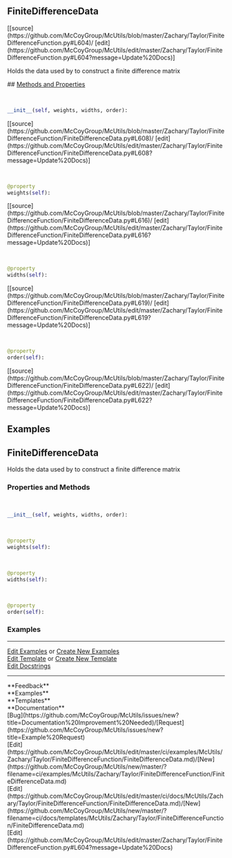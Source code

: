 ## <a id="McUtils.Zachary.Taylor.FiniteDifferenceFunction.FiniteDifferenceData">FiniteDifferenceData</a> 

<div class="docs-source-link" markdown="1">
[[source](https://github.com/McCoyGroup/McUtils/blob/master/Zachary/Taylor/FiniteDifferenceFunction.py#L604)/
[edit](https://github.com/McCoyGroup/McUtils/edit/master/Zachary/Taylor/FiniteDifferenceFunction.py#L604?message=Update%20Docs)]
</div>

Holds the data used by to construct a finite difference matrix







<div class="collapsible-section">
 <div class="collapsible-section collapsible-section-header" markdown="1">
## <a class="collapse-link" data-toggle="collapse" href="#methods" markdown="1"> Methods and Properties</a> <a class="float-right" data-toggle="collapse" href="#methods"><i class="fa fa-chevron-down"></i></a>
 </div>
 <div class="collapsible-section collapsible-section-body collapse " id="methods" markdown="1">
 
<a id="McUtils.Zachary.Taylor.FiniteDifferenceFunction.FiniteDifferenceData.__init__" class="docs-object-method">&nbsp;</a> 
```python
__init__(self, weights, widths, order): 
```
<div class="docs-source-link" markdown="1">
[[source](https://github.com/McCoyGroup/McUtils/blob/master/Zachary/Taylor/FiniteDifferenceFunction/FiniteDifferenceData.py#L608)/
[edit](https://github.com/McCoyGroup/McUtils/edit/master/Zachary/Taylor/FiniteDifferenceFunction/FiniteDifferenceData.py#L608?message=Update%20Docs)]
</div>


<a id="McUtils.Zachary.Taylor.FiniteDifferenceFunction.FiniteDifferenceData.weights" class="docs-object-method">&nbsp;</a> 
```python
@property
weights(self): 
```
<div class="docs-source-link" markdown="1">
[[source](https://github.com/McCoyGroup/McUtils/blob/master/Zachary/Taylor/FiniteDifferenceFunction/FiniteDifferenceData.py#L616)/
[edit](https://github.com/McCoyGroup/McUtils/edit/master/Zachary/Taylor/FiniteDifferenceFunction/FiniteDifferenceData.py#L616?message=Update%20Docs)]
</div>


<a id="McUtils.Zachary.Taylor.FiniteDifferenceFunction.FiniteDifferenceData.widths" class="docs-object-method">&nbsp;</a> 
```python
@property
widths(self): 
```
<div class="docs-source-link" markdown="1">
[[source](https://github.com/McCoyGroup/McUtils/blob/master/Zachary/Taylor/FiniteDifferenceFunction/FiniteDifferenceData.py#L619)/
[edit](https://github.com/McCoyGroup/McUtils/edit/master/Zachary/Taylor/FiniteDifferenceFunction/FiniteDifferenceData.py#L619?message=Update%20Docs)]
</div>


<a id="McUtils.Zachary.Taylor.FiniteDifferenceFunction.FiniteDifferenceData.order" class="docs-object-method">&nbsp;</a> 
```python
@property
order(self): 
```
<div class="docs-source-link" markdown="1">
[[source](https://github.com/McCoyGroup/McUtils/blob/master/Zachary/Taylor/FiniteDifferenceFunction/FiniteDifferenceData.py#L622)/
[edit](https://github.com/McCoyGroup/McUtils/edit/master/Zachary/Taylor/FiniteDifferenceFunction/FiniteDifferenceData.py#L622?message=Update%20Docs)]
</div>
 </div>
</div>




## Examples
## <a id="McUtils.Zachary.Taylor.FiniteDifferenceFunction.FiniteDifferenceData">FiniteDifferenceData</a>
Holds the data used by to construct a finite difference matrix

### Properties and Methods
<a id="McUtils.Zachary.Taylor.FiniteDifferenceFunction.FiniteDifferenceData.__init__" class="docs-object-method">&nbsp;</a>
```python
__init__(self, weights, widths, order): 
```

<a id="McUtils.Zachary.Taylor.FiniteDifferenceFunction.FiniteDifferenceData.weights" class="docs-object-method">&nbsp;</a>
```python
@property
weights(self): 
```

<a id="McUtils.Zachary.Taylor.FiniteDifferenceFunction.FiniteDifferenceData.widths" class="docs-object-method">&nbsp;</a>
```python
@property
widths(self): 
```

<a id="McUtils.Zachary.Taylor.FiniteDifferenceFunction.FiniteDifferenceData.order" class="docs-object-method">&nbsp;</a>
```python
@property
order(self): 
```

### Examples


___

[Edit Examples](https://github.com/McCoyGroup/References/edit/gh-pages/Documentation/examples/McUtils/Zachary/Taylor/FiniteDifferenceFunction/FiniteDifferenceData.md) or 
[Create New Examples](https://github.com/McCoyGroup/References/new/gh-pages/?filename=Documentation/examples/McUtils/Zachary/Taylor/FiniteDifferenceFunction/FiniteDifferenceData.md) <br/>
[Edit Template](https://github.com/McCoyGroup/References/edit/gh-pages/Documentation/templates/McUtils/Zachary/Taylor/FiniteDifferenceFunction/FiniteDifferenceData.md) or 
[Create New Template](https://github.com/McCoyGroup/References/new/gh-pages/?filename=Documentation/templates/McUtils/Zachary/Taylor/FiniteDifferenceFunction/FiniteDifferenceData.md) <br/>
[Edit Docstrings](https://github.com/McCoyGroup/McUtils/edit/master/Zachary/Taylor/FiniteDifferenceFunction.py?message=Update%20Docs)






---


<div markdown="1" class="text-secondary">
<div class="container">
  <div class="row">
   <div class="col" markdown="1">
**Feedback**   
</div>
   <div class="col" markdown="1">
**Examples**   
</div>
   <div class="col" markdown="1">
**Templates**   
</div>
   <div class="col" markdown="1">
**Documentation**   
</div>
   <div class="col" markdown="1">
   
</div>
   <div class="col" markdown="1">
   
</div>
   <div class="col" markdown="1">
   
</div>
</div>
  <div class="row">
   <div class="col" markdown="1">
[Bug](https://github.com/McCoyGroup/McUtils/issues/new?title=Documentation%20Improvement%20Needed)/[Request](https://github.com/McCoyGroup/McUtils/issues/new?title=Example%20Request)   
</div>
   <div class="col" markdown="1">
[Edit](https://github.com/McCoyGroup/McUtils/edit/master/ci/examples/McUtils/Zachary/Taylor/FiniteDifferenceFunction/FiniteDifferenceData.md)/[New](https://github.com/McCoyGroup/McUtils/new/master/?filename=ci/examples/McUtils/Zachary/Taylor/FiniteDifferenceFunction/FiniteDifferenceData.md)   
</div>
   <div class="col" markdown="1">
[Edit](https://github.com/McCoyGroup/McUtils/edit/master/ci/docs/McUtils/Zachary/Taylor/FiniteDifferenceFunction/FiniteDifferenceData.md)/[New](https://github.com/McCoyGroup/McUtils/new/master/?filename=ci/docs/templates/McUtils/Zachary/Taylor/FiniteDifferenceFunction/FiniteDifferenceData.md)   
</div>
   <div class="col" markdown="1">
[Edit](https://github.com/McCoyGroup/McUtils/edit/master/Zachary/Taylor/FiniteDifferenceFunction.py#L604?message=Update%20Docs)   
</div>
   <div class="col" markdown="1">
   
</div>
   <div class="col" markdown="1">
   
</div>
   <div class="col" markdown="1">
   
</div>
</div>
</div>
</div>